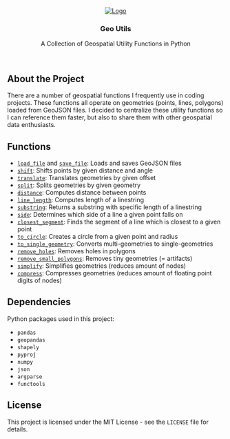 <div align="center">
  <a href="https://github.com/mhubrich/geo-utils">
    <img src="https://esri.github.io/geometry-api-java/doc/Images/Intersection/Intersection3.jpg" alt="Logo">
  </a>

  <h3 align="center">Geo Utils</h3>

  <p align="center">
    A Collection of Geospatial Utility Functions in Python
  </p>
</div>
<br />

## About the Project
There are a number of geospatial functions I frequently use in coding projects. These functions all operate on geometries (points, lines, polygons) loaded from GeoJSON files. I decided to centralize these utility functions so I can reference them faster, but also to share them with other geospatial data enthusiasts.

## Functions
- [`load_file`](https://github.com/mhubrich/geo-utils/blob/abb4111965f3c8f9dec45f347004c2640940f56f/utils.py#L18-L20) and [`save_file`](https://github.com/mhubrich/geo-utils/blob/abb4111965f3c8f9dec45f347004c2640940f56f/utils.py#L23-L25): Loads and saves GeoJSON files
- [`shift`](https://github.com/mhubrich/geo-utils/blob/abb4111965f3c8f9dec45f347004c2640940f56f/utils.py#L39-L41): Shifts points by given distance and angle
- [`translate`](https://github.com/mhubrich/geo-utils/blob/abb4111965f3c8f9dec45f347004c2640940f56f/utils.py#L102-L104): Translates geometries by given offset
- [`split`](https://github.com/mhubrich/geo-utils/blob/abb4111965f3c8f9dec45f347004c2640940f56f/utils.py#L107-L109): Splits geometries by given geometry
- [`distance`](https://github.com/mhubrich/geo-utils/blob/abb4111965f3c8f9dec45f347004c2640940f56f/utils.py#L44-L48): Computes distance between points
- [`line_length`](https://github.com/mhubrich/geo-utils/blob/abb4111965f3c8f9dec45f347004c2640940f56f/utils.py#L51-L53): Computes length of a linestring
- [`substring`](https://github.com/mhubrich/geo-utils/blob/abb4111965f3c8f9dec45f347004c2640940f56f/utils.py#L97-L99): Returns a substring with specific length of a linestring
- [`side`](https://github.com/mhubrich/geo-utils/blob/abb4111965f3c8f9dec45f347004c2640940f56f/utils.py#L56-L60): Determines which side of a line a given point falls on
- [`closest_segment`](https://github.com/mhubrich/geo-utils/blob/349150a3ba3c90718918f782f1df2a78ba294154/utils.py#L82-L94): Finds the segment of a line which is closest to a given point
- [`to_circle`](https://github.com/mhubrich/geo-utils/blob/abb4111965f3c8f9dec45f347004c2640940f56f/utils.py#L63-L65): Creates a circle from a given point and radius
- [`to_single_geometry`](https://github.com/mhubrich/geo-utils/blob/abb4111965f3c8f9dec45f347004c2640940f56f/utils.py#L68-L79): Converts multi-geometries to single-geometries
- [`remove_holes`](https://github.com/mhubrich/geo-utils/blob/abb4111965f3c8f9dec45f347004c2640940f56f/beautify_polygons.py#L52-L55): Removes holes in polygons
- [`remove_small_polygons`](https://github.com/mhubrich/geo-utils/blob/abb4111965f3c8f9dec45f347004c2640940f56f/beautify_polygons.py#L58-L64): Removes tiny geometries (= artifacts)
- [`simplify`](https://github.com/mhubrich/geo-utils/blob/abb4111965f3c8f9dec45f347004c2640940f56f/simplify_geometries.py#L42-L56): Simplifies geometries (reduces amount of nodes)
- [`compress`](https://github.com/mhubrich/geo-utils/blob/abb4111965f3c8f9dec45f347004c2640940f56f/simplify_geometries.py#L71-L84): Compresses geometries (reduces amount of floating point digits of nodes)

## Dependencies
Python packages used in this project:
- `pandas`
- `geopandas`
- `shapely`
- `pyproj`
- `numpy`
- `json`
- `argparse`
- `functools`

## License
This project is licensed under the MIT License - see the `LICENSE` file for details.
